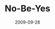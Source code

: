 ---
layout: music 
title: "No-Be-Yes"
series: "Commitment"
date: 2009-09-28 
description: "Brian Tome discusses why we must respond to the greatest commitment ever made - the one God has made to us."
audio: "http://s3.amazonaws.com/crossroadsaudiomessages/Commitment3.mp3"
audio-duration: "28:53"
src: "http://www.crossroads.net/players/media/mediumHz/190x110_Committment.png"
---